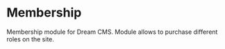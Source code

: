 # Membership
Membership module for Dream CMS. Module allows to purchase different roles on the site.
